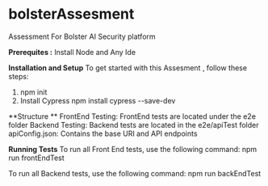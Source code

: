 # bolsterAssesment
Assessment For Bolster AI Security platform

**Prerequites :**
Install Node and Any Ide

**Installation and Setup**
To get started with this Assesment , follow these steps:
1. npm init
2. Install Cypress
npm install cypress --save-dev

**Structure **
FrontEnd Testing: FrontEnd tests are located under the e2e folder
Backend Testing: Backend tests are located in the e2e/apiTest folder
apiConfig.json: Contains the base URI and API endpoints 

**Running Tests**
To run all Front End tests, use the following command:
npm run frontEndTest

To run all Backend tests, use the following command:
npm run backEndTest
